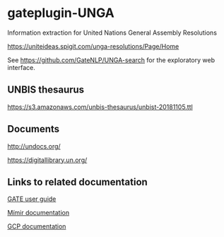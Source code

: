 # gateplugin-UNGA

Information extraction for United Nations General Assembly Resolutions

https://uniteideas.spigit.com/unga-resolutions/Page/Home

See https://github.com/GateNLP/UNGA-search for the exploratory web interface.

## UNBIS thesaurus

https://s3.amazonaws.com/unbis-thesaurus/unbist-20181105.ttl

## Documents

http://undocs.org/

https://digitallibrary.un.org/

## Links to related documentation

[GATE user guide](https://gate.ac.uk/sale/tao/split.html)

[Mímir documentation](https://gate.ac.uk/mimir/doc/mimir-guide.pdf)

[GCP documentation](https://github.com/GateNLP/gcp/blob/master/doc/gcp-guide.pdf)


